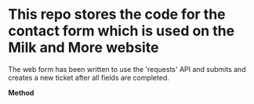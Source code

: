 # This repo stores the code for the contact form which is used on the Milk and More website

The web form has been written to use the 'requests' API and submits and creates a new ticket after all fields are completed. 

**Method**
